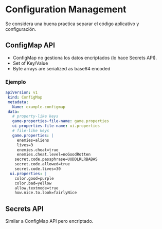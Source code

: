 # Configuration Management

Se considera una buena practica separar el código aplicativo y configuración.

## ConfigMap API

- ConfigMap no gestiona los datos encriptados (lo hace Secrets API).
- Set of Key/Value
- Byte arrays are serialized as base64 encoded

### Ejemplo

```yaml
apiVersion: v1
 kind: ConfigMap
 metadata:
   Name: example-configmap
 data:
   # property-like keys
   game-properties-file-name: game.properties
   ui-properties-file-name: ui.properties
   # file-like keys
   game.properties: |
     enemies=aliens
     lives=3
     enemies.cheat=true
     enemies.cheat.level=noGoodRotten
    secret.code.passphrase=UUDDLRLRBABAS
    secret.code.allowed=true
    secret.code.lives=30
  ui.properties: |
    color.good=purple
    color.bad=yellow
    allow.textmode=true
    how.nice.to.look=fairlyNice
```

## Secrets API

Similar a ConfigMap API pero encriptado.